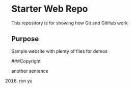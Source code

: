 # Starter Web Repo

This repository is for showing how Git and GitHub work

## Purpose

Sample website with plenty of files for demos

###Copyright

another sentence

2016. ron yu
